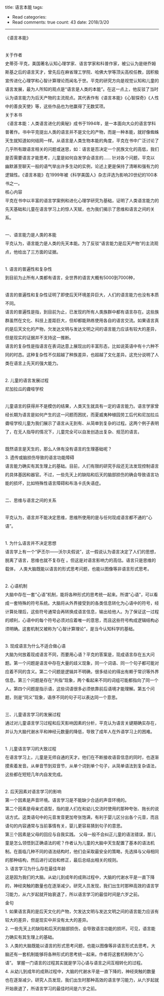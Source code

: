 
title: 语言本能
tags: 
  - Read
categories: 
  - Read
comments: true
count: 43
date: 2018/3/20
---
<div yne-bulb-block="paragraph" style="white-space: pre-wrap;line-height:2;line-height:2;">《语言本能》</div><div yne-bulb-block="paragraph" style="white-space: pre-wrap;line-height:2;line-height:2;"><br></div><div yne-bulb-block="paragraph" style="white-space: pre-wrap;line-height:2;line-height:2;">关于作者</div><div yne-bulb-block="paragraph" style="white-space: pre-wrap;line-height:2;line-height:2;">史蒂芬·平克，美国著名认知心理学家、语言学家和科普作家，被公认为是继乔姆斯基之后的语言天才，曾先后在麻省理工学院、哈佛大学等顶尖高校任教，因积极宣传进化心理学和心智计算理论而闻名于世。平克的研究方向是视觉认知和儿童的语言发展，最为人所知的观点是“语言是人类的本能”。在这一点上，他反驳了当时认为语言能力为后天产物的主流观点。其代表作有《语言本能》《心智探奇》《人性中的善良天使》等，这些作品也为他赢得了无数奖项。</div><div yne-bulb-block="paragraph" style="white-space: pre-wrap;line-height:2;line-height:2;">关于本书</div><div yne-bulb-block="paragraph" style="white-space: pre-wrap;line-height:2;line-height:2;">《语言本能：人类语言进化的奥秘》成书于1994年，是一本面向大众的语言学科普著作。书中平克提出人类的语言并不是文化的产物，而是一种本能，就好像蜘蛛天生就知道如何结网一样。从语言是人类生物本能的角度，平克在书中广泛讨论了几乎所有跟语言相关的问题或迷思，如：语言是否决定一个民族文化的高低，我们是否需要语言才能思考，儿童是如何自发学会语言的……&nbsp;针对各个问题，平克以幽默甚至聊天一般的语气举出许多生动的实例，论述上更是保持了清晰和强有力的逻辑性。《语言本能》在1999年被《科学美国人》杂志评选为影响20世纪的100本书之一。</div><div yne-bulb-block="paragraph" style="white-space: pre-wrap;line-height:2;line-height:2;">核心内容</div><div yne-bulb-block="paragraph" style="white-space: pre-wrap;line-height:2;line-height:2;">平克在书中以丰富的语言学案例和进化心理学研究为基础，证明了人类语言能力的先天基础和儿童在语言学习上的惊人天赋，也为我们揭示了思维和语言之间的关系。</div><div yne-bulb-block="paragraph" style="white-space: pre-wrap;line-height:2;line-height:2;"><br></div><div yne-bulb-block="paragraph" style="white-space: pre-wrap;line-height:2;line-height:2;">一、语言能力是人类的本能</div><div yne-bulb-block="paragraph" style="white-space: pre-wrap;line-height:2;line-height:2;">平克认为，语言能力是人类的先天本能。为了反驳“语言能力是后天产物”的主流观点，他给出了三方面的证据。</div><div yne-bulb-block="paragraph" style="white-space: pre-wrap;line-height:2;line-height:2;"><br></div><div yne-bulb-block="paragraph" style="white-space: pre-wrap;line-height:2;line-height:2;">1.&nbsp;语言的普遍性和复杂性</div><div yne-bulb-block="paragraph" style="white-space: pre-wrap;line-height:2;line-height:2;">到目前为止所有人类都有语言，全世界的语言大概有5000到7000种，</div><div yne-bulb-block="paragraph" style="white-space: pre-wrap;line-height:2;line-height:2;"><br></div><div yne-bulb-block="paragraph" style="white-space: pre-wrap;line-height:2;line-height:2;">语言的普遍性和复杂性证明了即使后天环境差异巨大，人们的语言能力也没有本质不同。</div><div yne-bulb-block="paragraph" style="white-space: pre-wrap;line-height:2;line-height:2;">语言的普遍性是指，到目前为止，已发现的所有人类族群中都有语言存在。这些族群虽然在文化、科技上差距巨大，但却都能熟练使用各自的语言交流。如果语言真的是后天文化的产物，欠发达文明与发达文明之间的语言能力应该有较大的差异，但是现实的证据并不支持这一推断。</div><div yne-bulb-block="paragraph" style="white-space: pre-wrap;line-height:2;line-height:2;">语言的复杂性是指语言在表词达意上展现出的丰富形态，比如说英语中有十六种不同的时态。这种复杂性不仅超越了种族差异，也超越了文化差异。这充分说明了人类在语言上先天的强大能力。</div><div yne-bulb-block="paragraph" style="white-space: pre-wrap;line-height:2;line-height:2;"><br></div><div yne-bulb-block="paragraph" style="white-space: pre-wrap;line-height:2;line-height:2;">2.&nbsp;儿童的语言发展过程</div><div yne-bulb-block="paragraph" style="white-space: pre-wrap;line-height:2;line-height:2;">尼加拉瓜的聋哑学校</div><div yne-bulb-block="paragraph" style="white-space: pre-wrap;line-height:2;line-height:2;"><br></div><div yne-bulb-block="paragraph" style="white-space: pre-wrap;line-height:2;line-height:2;">儿童语言的获得并不是模仿的结果，人类天生就具有一定的语言能力。语言学家曾经长期为语言是如何产生的这一问题而困扰，而夏威夷种植园劳工后代和尼加拉瓜聋哑学校儿童为我们展示了语言从无到有、从简单到复杂的过程。这两个例子表明了，在无人指导的情况下，儿童完全可以自发创造出复杂、规范的语言。</div><div yne-bulb-block="paragraph" style="white-space: pre-wrap;line-height:2;line-height:2;"><br></div><div yne-bulb-block="paragraph" style="white-space: pre-wrap;line-height:2;line-height:2;">既然语言是天生的，那么人体有没有语言的生理基础呢？</div><div yne-bulb-block="paragraph" style="white-space: pre-wrap;line-height:2;line-height:2;">3.&nbsp;遗传或脑损伤导致的语言功能障碍</div><div yne-bulb-block="paragraph" style="white-space: pre-wrap;line-height:2;line-height:2;">语言能力确实有其生理上的基础。目前，人们有限的研究手段还无法发现控制语言的具体基因和器官。不过，一些先天上的缺陷和后天的脑部损伤的确会导致语言功能的损坏，比如特殊性语言障碍和布洛卡氏失语症。</div><div yne-bulb-block="paragraph" style="white-space: pre-wrap;line-height:2;line-height:2;"><br></div><div yne-bulb-block="paragraph" style="white-space: pre-wrap;line-height:2;line-height:2;">二、思维与语言之间的关系</div><div yne-bulb-block="paragraph" style="white-space: pre-wrap;line-height:2;line-height:2;"><br></div><div yne-bulb-block="paragraph" style="white-space: pre-wrap;line-height:2;line-height:2;">平克认为，语言并不能决定思维，思维所使用的是与任何现成语言都不通的“心语”。</div><div yne-bulb-block="paragraph" style="white-space: pre-wrap;line-height:2;line-height:2;"><br></div><div yne-bulb-block="paragraph" style="white-space: pre-wrap;line-height:2;line-height:2;">1.&nbsp;为什么语言并不决定思想</div><div yne-bulb-block="paragraph" style="white-space: pre-wrap;line-height:2;line-height:2;">语言学上有一个“萨丕尔——沃尔夫假说”，这一假说认为语言决定了人们的思想，脱离了语言，思维也就不复存在&nbsp;。但这是对语言影响力的高估。语言只是思维的载体，&nbsp;人类大脑既能以语言的形式思考问题，也能以图像等非语言形式思考。</div><div yne-bulb-block="paragraph" style="white-space: pre-wrap;line-height:2;line-height:2;"><br></div><div yne-bulb-block="paragraph" style="white-space: pre-wrap;line-height:2;line-height:2;">2.&nbsp;心语机制</div><div yne-bulb-block="paragraph" style="white-space: pre-wrap;line-height:2;line-height:2;">大脑中存在一套“心语”机制，能将各种形式的思考统一起来。所谓“心语”，可以看成一套特殊的符号系统。大脑将从外界接受到的各类信息转化为心语中的符号，经计算处理后，这些符号通常会再转换成语言信息，输出给他人。为了保证这一过程的顺利，心语中的每个符号必须对应着唯一的意思，而且这些符号构成逻辑结构必须明确。这套机制又被称为“心智计算理论”，是当今认知科学的基础。</div><div yne-bulb-block="paragraph" style="white-space: pre-wrap;line-height:2;line-height:2;"><br></div><div yne-bulb-block="paragraph" style="white-space: pre-wrap;line-height:2;line-height:2;">3.&nbsp;现成语言为什么不适合做心语</div><div yne-bulb-block="paragraph" style="white-space: pre-wrap;line-height:2;line-height:2;">大脑为何放着现成语言不同，而要用心语？平克的答案是，现成语言存在五大问题。第一个问题是语言中存在大量的歧义现象，同一个词语、同一个句子都可能对应着不同的含义。第二个问题是逻辑并不明确，很多结论的得出有赖于常识等外界信息。第三个问题是存在“共指”现象，两个看起来不同的词组可能都指向了同一个人。第四个问题是指示语，这些词语很多必须依靠前后语境才能理解。第五个问题，则是“同义”现象，语序不同的句子可以表达同一个意思。</div><div yne-bulb-block="paragraph" style="white-space: pre-wrap;line-height:2;line-height:2;"><br></div><div yne-bulb-block="paragraph" style="white-space: pre-wrap;line-height:2;line-height:2;">三、儿童语言学习的发展过程</div><div yne-bulb-block="paragraph" style="white-space: pre-wrap;line-height:2;line-height:2;">通过对儿童语言学习过程和后天影响因素的分析，平克认为语言关键期确实存在，并认为大脑代谢水平和神经元数量的降低，导致了成年人在外语学习上的困难。</div><div yne-bulb-block="paragraph" style="white-space: pre-wrap;line-height:2;line-height:2;"><br></div><div yne-bulb-block="paragraph" style="white-space: pre-wrap;line-height:2;line-height:2;">1.&nbsp;儿童语言学习的大致过程</div><div yne-bulb-block="paragraph" style="white-space: pre-wrap;line-height:2;line-height:2;">在语言学习上，儿童是无师自通的天才。他们在不断接收语音信息的同时，也逐渐摸索着发音。从单音节到双音节，从单个词到单个句子，从简单语法到复杂语法，这些都在短短几年内自发完成。</div><div yne-bulb-block="paragraph" style="white-space: pre-wrap;line-height:2;line-height:2;"><br></div><div yne-bulb-block="paragraph" style="white-space: pre-wrap;line-height:2;line-height:2;">2.&nbsp;后天因素对语言学习的影响</div><div yne-bulb-block="paragraph" style="white-space: pre-wrap;line-height:2;line-height:2;">第一个因素是声音环境。语言学习是不能缺少合适的声音环境的。</div><div yne-bulb-block="paragraph" style="white-space: pre-wrap;line-height:2;line-height:2;">第二个因素是母亲式语型，指的是人们在和幼儿交流时使用的那种夸张、拖长的说话方式。这类语句中的元音发音更加夸张饱满，有利于婴儿区分出各个元音，而且语句的内容通常与当前事情有关，婴儿更容易猜到句子的意思。</div><div yne-bulb-block="paragraph" style="white-space: pre-wrap;line-height:2;line-height:2;">第三个因素是父母的回应与自我实践。&nbsp;父母一般不会纠正儿童的语法错误，那儿童是怎么领悟到正确语法的呢？作者认为儿童的大脑中天生配置了基本的语法机制。在面临几种不同的语法结构时，他们会采取最安全的策略，先选择与父母相同的那种结构，然后进行试验和修正，最后总结出相关的规则。</div><div yne-bulb-block="paragraph" style="white-space: pre-wrap;line-height:2;line-height:2;">3.&nbsp;语言学习为什么存在最佳年龄</div><div yne-bulb-block="paragraph" style="white-space: pre-wrap;line-height:2;line-height:2;">这是因为我们的大脑。从幼儿到成年的成熟过程中，大脑的代谢水平是一直下降的，神经突触的数量也在逐渐减少。研究人员发现，我们出生时那种高效的语言学习能力，从六岁起就开始衰退了，所以语言学习的最佳时间是六岁之前。</div><div yne-bulb-block="paragraph" style="white-space: pre-wrap;line-height:2;line-height:2;">金句</div><div yne-bulb-block="paragraph" style="white-space: pre-wrap;line-height:2;line-height:2;">1.&nbsp;如果语言真的是后天文化的产物，欠发达文明与发达文明之间的语言能力应该有较大的差异，但是现实中并没有太大的差异。</div><div yne-bulb-block="paragraph" style="white-space: pre-wrap;line-height:2;line-height:2;">2.&nbsp;一些先天上的缺陷和后天的脑部损伤，会导致语言功能的损坏。可见，语言能力确实有其生理上的基础。</div><div yne-bulb-block="paragraph" style="white-space: pre-wrap;line-height:2;line-height:2;">3.&nbsp;人类的大脑既能以语言的形式思考问题，也能以图像等非语言形式去思考。大脑还有一套机制能够将各种形式的思考统一起来。作者将这套机制称为“心语”。&nbsp;掌握一门语言的过程其实就是学习心语与语言之间互相转化的过程。</div><div yne-bulb-block="paragraph" style="white-space: pre-wrap;line-height:2;line-height:2;">4.&nbsp;从幼儿到成年的成熟过程中，大脑的代谢水平是一直下降的，神经突触的数量也在逐渐减少。研究人员发现，我们出生时那种高效的语言学习能力，从六岁起就开始衰退了，所语言学习的最佳时间是六岁之前。</div><div yne-bulb-block="paragraph" style="white-space: pre-wrap;line-height:2;line-height:2;"><br></div>